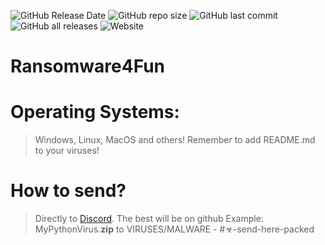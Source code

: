 ![GitHub Release Date](https://img.shields.io/github/release-date/RivioxGaming/Ransomware4Fun?label=Release%20date) ![GitHub repo size](https://img.shields.io/github/repo-size/RivioxGaming/ransomware4fun) ![GitHub last commit](https://img.shields.io/github/last-commit/RivioxGaming/Ransomware4Fun) ![GitHub all releases](https://img.shields.io/github/downloads/RivioxGaming/Ransomware4Fun/total) ![Website](https://img.shields.io/website?up_message=https%3A%2F%2Friviox.tk&url=https%3A%2F%2Friviox.tk%2F)
# Ransomware4Fun
# Operating Systems:
> Windows, Linux, MacOS and others!
> Remember to add README.md to your viruses!
# How to send?
> Directly to [Discord](https://discord.gg/2BCXxYPBzP).
> The best will be on github
Example: MyPythonVirus.**zip** to VIRUSES/MALWARE - #☣-send-here-packed 
